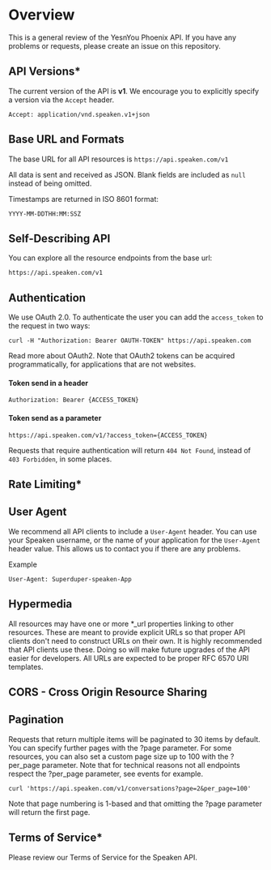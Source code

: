 
# Overview

This is a general review of the YesnYou Phoenix API. If you have any problems or requests, please create an issue on this repository.

## API Versions*

The current version of the API is **v1**. We encourage you to explicitly specify a version via the ```Accept``` header.

```Accept: application/vnd.speaken.v1+json```

## Base URL and Formats

The base URL for all API resources is ```https://api.speaken.com/v1```

All data is sent and received as JSON. Blank fields are included as ```null``` instead of being omitted.

Timestamps are returned in ISO 8601 format:

```YYYY-MM-DDTHH:MM:SSZ ```

## Self-Describing API

You can explore all the resource endpoints from the base url:

```https://api.speaken.com/v1 ```

## Authentication

We use OAuth 2.0. To authenticate the user you can add the ```access_token``` to the request in two ways:

``
curl -H "Authorization: Bearer OAUTH-TOKEN" https://api.speaken.com
``

Read more about OAuth2. Note that OAuth2 tokens can be acquired programmatically, for applications that are not websites.

#### Token send in a header
```Authorization: Bearer {ACCESS_TOKEN}```

#### Token send as a parameter
```https://api.speaken.com/v1/?access_token={ACCESS_TOKEN} ```

Requests that require authentication will return ```404 Not Found```, instead of ```403 Forbidden```, in some places.

## Rate Limiting*

## User Agent

We recommend all API clients to include a ```User-Agent``` header.
You can use your Speaken username, or the name of your application for the ```User-Agent``` header value.
This allows us to contact you if there are any problems.

Example

```User-Agent: Superduper-speaken-App```

## Hypermedia

All resources may have one or more *_url properties linking to other resources.
These are meant to provide explicit URLs so that proper API clients don't need to construct URLs on their own.
It is highly recommended that API clients use these.
Doing so will make future upgrades of the API easier for developers. All URLs are expected to be proper RFC 6570 URI templates.

## CORS - Cross Origin Resource Sharing

## Pagination

Requests that return multiple items will be paginated to 30 items by default.
You can specify further pages with the ?page parameter.
For some resources, you can also set a custom page size up to 100 with the ?per_page parameter.
Note that for technical reasons not all endpoints respect the ?per_page parameter, see events for example.

```
curl 'https://api.speaken.com/v1/conversations?page=2&per_page=100'
```

Note that page numbering is 1-based and that omitting the ?page parameter will return the first page.

## Terms of Service*

Please review our Terms of Service for the Speaken API.

